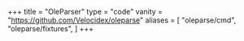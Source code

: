 +++
title = "OleParser"
type = "code"
vanity = "https://github.com/Velocidex/oleparse"
aliases = [
    "oleparse/cmd",
    "oleparse/fixtures",
]
+++